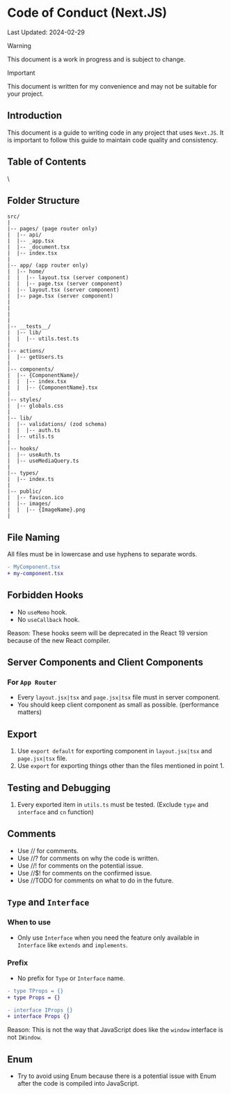# Code of Conduct (Next.JS)
Last Updated: 2024-02-29

> [!WARNING]
> This document is a work in progress and is subject to change.

> [!IMPORTANT]
> This document is written for my convenience and may not be suitable for your project.

## Introduction

This document is a guide to writing code in any project that uses `Next.JS`. It is important to follow this guide to maintain code quality and consistency.

## Table of Contents
\

## Folder Structure
```
src/
|
|-- pages/ (page router only)
|  |-- api/
|  |-- _app.tsx
|  |-- _document.tsx
|  |-- index.tsx
|
|-- app/ (app router only)
|  |-- home/
|  |  |-- layout.tsx (server component)
|  |  |-- page.tsx (server component)
|  |-- layout.tsx (server component)
|  |-- page.tsx (server component)
|
|
|
|
|-- __tests__/
|  |-- lib/
|  |  |-- utils.test.ts
|
|-- actions/
|  |-- getUsers.ts
|
|-- components/
|  |-- {ComponentName}/
|  |  |-- index.tsx
|  |  |-- {ComponentName}.tsx
|
|-- styles/
|  |-- globals.css
|
|-- lib/
|  |-- validations/ (zod schema)
|  |  |-- auth.ts
|  |-- utils.ts
|
|-- hooks/
|  |-- useAuth.ts
|  |-- useMediaQuery.ts
|
|-- types/
|  |-- index.ts
|
|-- public/
|  |-- favicon.ico
|  |-- images/
|  |  |-- {ImageName}.png
|
```

## File Naming

All files must be in lowercase and use hyphens to separate words.

```diff
- MyComponent.tsx
+ my-component.tsx
```

## Forbidden Hooks

- No `useMemo` hook.
- No `useCallback` hook.

Reason: These hooks seem will be deprecated in the React 19 version because of the new React compiler.

## Server Components and Client Components

### For `App Router`

- Every `layout.jsx|tsx` and `page.jsx|tsx` file must in server component.
- You should keep client component as small as possible. (performance matters)

## Export

1. Use `export default` for exporting component in `layout.jsx|tsx` and `page.jsx|tsx` file.
2. Use `export` for exporting things other than the files mentioned in point 1.

## Testing and Debugging

1. Every exported item in `utils.ts` must be tested. (Exclude `type` and `interface` and `cn` function)

## Comments

- Use // for comments.
- Use //? for comments on why the code is written.
- Use //! for comments on the potential issue.
- Use //$! for comments on the confirmed issue.
- Use //TODO for comments on what to do in the future.

## `Type` and `Interface`

### When to use

- Only use `Interface` when you need the feature only available in `Interface` like `extends` and `implements`.

### Prefix

- No prefix for `Type` or `Interface` name.

```diff
- type TProps = {}
+ type Props = {}

- interface IProps {}
+ interface Props {}
```

Reason: This is not the way that JavaScript does like the `window` interface is not `IWindow`.

## Enum

- Try to avoid using Enum because there is a potential issue with Enum after the code is compiled into JavaScript.
